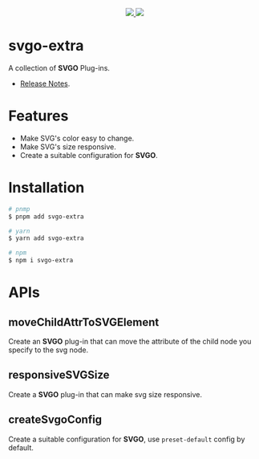 <p align="center">
  <a href="https://www.npmjs.org/package/svgo-extra">
    <img src="https://img.shields.io/npm/v/svgo-extra.svg">
  </a>
  <a href="https://npmcharts.com/compare/svgo-extra?minimal=true">
    <img src="https://img.shields.io/npm/dm/svgo-extra.svg">
  </a>
  <br>
</p>

# svgo-extra

A collection of **SVGO** Plug-ins.

- [Release Notes](./CHANGELOG.md).

# Features

- Make SVG's color easy to change.
- Make SVG's size responsive.
- Create a suitable configuration for **SVGO**.

# Installation

```bash
# pnmp
$ pnpm add svgo-extra

# yarn
$ yarn add svgo-extra

# npm
$ npm i svgo-extra
```

# APIs

## moveChildAttrToSVGElement

Create an **SVGO** plug-in that can move the attribute of the child node you specify to the svg node.

## responsiveSVGSize

Create a **SVGO** plug-in that can make svg size responsive.

## createSvgoConfig

Create a suitable configuration for **SVGO**, use `preset-default` config by default.



